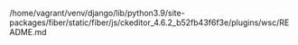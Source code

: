 /home/vagrant/venv/django/lib/python3.9/site-packages/fiber/static/fiber/js/ckeditor_4.6.2_b52fb43f6f3e/plugins/wsc/README.md